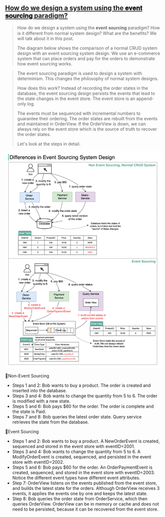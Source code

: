 ## [How do we design a system using the 𝐞𝐯𝐞𝐧𝐭 𝐬𝐨𝐮𝐫𝐜𝐢𝐧𝐠 paradigm?](https://twitter.com/alexxubyte/status/1539999422485913600)

> How do we design a system using the 𝐞𝐯𝐞𝐧𝐭 𝐬𝐨𝐮𝐫𝐜𝐢𝐧𝐠 paradigm? How is it different from normal system design? What are the benefits? We will talk about it in this post.
> 
> The diagram below shows the comparison of a normal CRUD system design with an event sourcing system design. We use an e-commerce system that can place orders and pay for the orders to demonstrate how event sourcing works.

> The event sourcing paradigm is used to design a system with determinism. This changes the philosophy of normal system designs.
>
> How does this work? Instead of recording the order states in the database, the event sourcing design persists the events that lead to the state changes in the event store. The event store is an append-only log.
> 
> The events must be sequenced with incremental numbers to guarantee their ordering. The order states are rebuilt from the events and maintained in OrderView. If the OrderView is down, we can always rely on the event store which is the source of truth to recover the order states.
> 
> Let's look at the steps in detail.

![event_sourcing](event_sourcing.jpeg)

🔹Non-Event Sourcing

- Steps 1 and 2: Bob wants to buy a product. The order is created and inserted into the database.
- Steps 3 and 4: Bob wants to change the quantity from 5 to 6. The order is modified with a new state.
- Steps 5 and 6: Bob pays $60 for the order. The order is complete and the state is Paid.
- Steps 7 and 8: Bob queries the latest order state. Query service retrieves the state from the database.

🔹Event Sourcing

- Steps 1 and 2: Bob wants to buy a product. A NewOrderEvent is created, sequenced and stored in the event store with eventID=2001.
- Steps 3 and 4: Bob wants to change the quantity from 5 to 6. A ModifyOrderEvent is created, sequenced, and persisted in the event store with eventID=2002.
- Steps 5 and 6: Bob pays $60 for the order. An OrderPaymentEvent is created, sequenced, and stored in the event store with eventID=2003. Notice the different event types have different event attributes.
- Step 7: OrderView listens on the events published from the event store, and builds the latest state for the orders. Although OrderView receives 3 events, it applies the events one by one and keeps the latest state.
- Step 8: Bob queries the order state from OrderService, which then queries OrderView. OrderView can be in memory or cache and does not need to be persisted, because it can be recovered from the event store.
